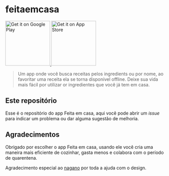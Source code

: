 # feitaemcasa

<a href='https://play.google.com/store/apps/details?id=br.com.feitaemcasa&pcampaignid=pcampaignidMKT-Other-global-all-co-prtnr-py-PartBadge-Mar2515-1'>
  <img width="140px" alt='Get it on Google Play' src='https://upload.wikimedia.org/wikipedia/commons/thumb/7/78/Google_Play_Store_badge_EN.svg/1200px-Google_Play_Store_badge_EN.svg.png'/>
</a>
<a href="https://apps.apple.com/us/app/feita-em-casa/id1529540506?mt=8">
  <img width="140px" alt="Get it on App Store" src="https://linkmaker.itunes.apple.com/en-us/badge-lrg.svg?releaseDate=2020-08-28&kind=iossoftware&bubble=ios_apps"/>
</a>

> Um app onde você busca receitas pelos ingredients ou por nome, ao favoritar uma 
> receita ela se torna disponível offline. Deixe sua vida mais fácil por utilizar
> or ingredientes que você já tem em casa.


## Este repositório

Esse é o repositório do app Feita em casa, aqui você pode abrir um *issue* para
indicar um problema ou dar alguma sugestão de melhoria.


## Agradecimentos

Obrigado por escolher o app Feita em casa, usando ele você cria uma maneira mais
eficiente de cozinhar, gasta menos e colabora com o período de quarentena.

Agradecimento especial ao [nagano](https://github.com/nagano) por toda a ajuda com
o design.
